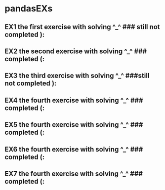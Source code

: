 # pandasEXs
## EX1 the first exercise with solving ^_^ ### still not completed  ):
## EX2 the second exercise with solving ^_^ ### completed (:
## EX3 the third exercise with solving ^_^ ###still not completed ):
## EX4 the fourth exercise with solving ^_^ ### completed (:
## EX5 the fourth exercise with solving ^_^ ### completed (:
## EX6 the fourth exercise with solving ^_^ ### completed (:
## EX7 the fourth exercise with solving ^_^ ### completed (:
